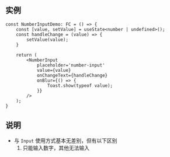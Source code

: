## 实例
```tsx
const NumberInputDemo: FC = () => {
    const [value, setValue] = useState<number | undefined>();
    const handleChange = (value) => {
        setValue(value);
    }

    return (
        <NumberInput
            placeholder='number-input'
            value={value}
            onChangeText={handleChange}
            onBlur={() => {
                Toast.show(typeof value);
            }}
        />
    );
}
```

## 说明
- 与 `Input` 使用方式基本无差别，但有以下区别
    1. 只能输入数字，其他无法输入

